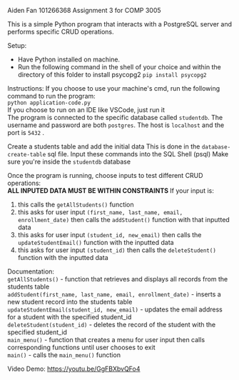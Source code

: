 Aiden Fan 101266368
Assignment 3 for COMP 3005

This is a simple Python program that interacts with a PostgreSQL server and performs specific CRUD operations.

Setup:

- Have Python installed on machine.
- Run the following command in the shell of your choice and within the directory of this folder to install psycopg2
  `pip install psycopg2`

Instructions:
If you choose to use your machine's cmd, run the following command to run the program:<br> `python application-code.py`<br>If you choose to run on an IDE like VSCode, just run it<br>
The program is connected to the specific database called `studentdb`. The username and password are both `postgres`. The host is `localhost`  and the port is `5432` . 

Create a students table and add the initial data
  This is done in the `database-create-table` sql file.
  Input these commands into the SQL Shell (psql)
    Make sure you're inside the `studentdb` database<br>

Once the program is running, choose inputs to test different CRUD operations:<br>
**ALL INPUTED DATA MUST BE WITHIN CONSTRAINTS**
If your input is:<br>
1. this calls the `getAllStudents()` function
2. this asks for user input `(first_name, last_name, email, enrollment_date)` then calls the `addStudent()` function with that inputted data
3. this asks for user input `(student_id, new_email)` then calls the `updateStudentEmail()` function with the inputted data
4. this asks for user input `(student_id)` then calls the `deleteStudent()` function with the inputted data

Documentation:<br>
`getAllStudents()` - function that retrieves and displays all records from the students table <br>
`addStudent(first_name, last_name, email, enrollment_date)` - inserts a new student record into the students table <br>
`updateStudentEmail(student_id, new_email)` - updates the email address for a student with the specified student_id <br>
`deleteStudent(student_id)` - deletes the record of the student with the specified student_id <br>
`main_menu()` - function that creates a menu for user input then calls corresponding functions until user chooses to exit<br>
`main()` - calls the `main_menu()` function<br>

Video Demo:
https://youtu.be/GgFBXbvQFo4
